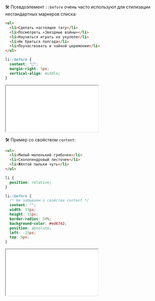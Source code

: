 
🛠 Псевдоэлемент `::before` очень часто используют для стилизации нестандартных маркеров списка:

```html
<ul>
  <li>Сделать настоящее тату</li>
  <li>Посмотреть «Звездные войны»</li>
  <li>Научиться играть на укулеле</li>
  <li>Не бриться полгода</li>
  <li>Поучаствовать в чайной церемонии</li>
</ul>
```

```css
li::before {
  content: "💛";
  margin-right: 5px;
  vertical-align: middle;
}
```

<iframe title="Нестандартный маркер" src="../demos/list.html"></iframe>

🛠 Пример со свойством `content`:

```html
<ul>
  <li>Милый маленький грибочек</li>
  <li>Сколопендровый листочек</li>
  <li>Жёлтой пыльки чуть</li>
</ul>
```

```css
li {
  position: relative;
}

li::before {
  /* Не забываем о свойстве content */
  content: "";
  width: 15px;
  height: 15px;
  border-radius: 50%;
  background-color: #ed6742;
  position: absolute;
  left: -25px;
  top: 5px;
}
```

<iframe title="Пустое свойство content" src="../demos/empty-content.html"></iframe>
